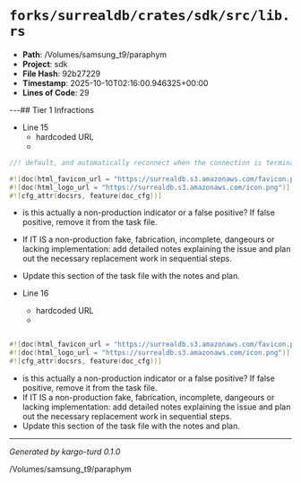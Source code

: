 # `forks/surrealdb/crates/sdk/src/lib.rs`

- **Path**: /Volumes/samsung_t9/paraphym
- **Project**: sdk
- **File Hash**: 92b27229  
- **Timestamp**: 2025-10-10T02:16:00.946325+00:00  
- **Lines of Code**: 29

---## Tier 1 Infractions 


- Line 15
  - hardcoded URL
  - 

```rust
//! default, and automatically reconnect when the connection is terminated.

#![doc(html_favicon_url = "https://surrealdb.s3.amazonaws.com/favicon.png")]
#![doc(html_logo_url = "https://surrealdb.s3.amazonaws.com/icon.png")]
#![cfg_attr(docsrs, feature(doc_cfg))]
```

- is this actually a non-production indicator or a false positive? If false positive, remove it from the task file.
- If IT IS a non-production fake, fabrication, incomplete, dangeours or lacking implementation: add detailed notes explaining the issue and plan out the necessary replacement work in sequential steps. 
- Update this section of the task file with the notes and plan.


- Line 16
  - hardcoded URL
  - 

```rust

#![doc(html_favicon_url = "https://surrealdb.s3.amazonaws.com/favicon.png")]
#![doc(html_logo_url = "https://surrealdb.s3.amazonaws.com/icon.png")]
#![cfg_attr(docsrs, feature(doc_cfg))]

```

- is this actually a non-production indicator or a false positive? If false positive, remove it from the task file.
- If IT IS a non-production fake, fabrication, incomplete, dangeours or lacking implementation: add detailed notes explaining the issue and plan out the necessary replacement work in sequential steps. 
- Update this section of the task file with the notes and plan.

---

*Generated by kargo-turd 0.1.0*

/Volumes/samsung_t9/paraphym